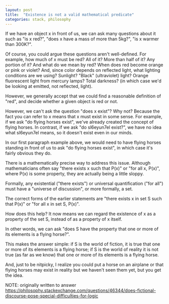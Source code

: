 ```yaml
---
layout: post
title:  "Existence is not a valid mathematical predicate"
categories: stack, philosophy
---
```


If we have an object x in front of us, we can ask many questions about it such as "is x red?", "does x have a mass of more than 5kg?", "is x warmer than 300K?".

Of course, you could argue these questions aren't well-defined. For example, how much of x must be red? All of it? More than half of it? Any portion of it? And what do we mean by red? When does red become orange or pink or violet? And, since color depends on reflected light, what lighting conditions are we using? Sunlight? "Black" (ultraviolet) light? Orange fluorescent light from mercury lamps? Total darkness? (in which case we'd be looking at emitted, not reflected, light).

However, we generally accept that we could find a reasonable definition of "red", and decide whether a given object is red or not.

However, we can't ask the question "does x exist"? Why not? Because the fact you can refer to x means that x must exist in some sense. For example, if we ask "do flying horses exist", we've already created the concept of flying horses. In contrast, if we ask "do sl6eyun7el exist?", we have no idea what sl6eyun7el means, so it doesn't exist even in our minds.

In our first paragraph example above, we would need to have flying horses standing in front of us to ask "do flying horses exist", in which case it's fairly obvious they do.

There is a mathematically precise way to address this issue. Although mathematicians often say "there exists x such that P(x)" or "for all x, P(x)", where P(x) is some property, they are actually being a little sloppy.

Formally, any existential ("there exists") or universal quantification ("for all") must have a "universe of discussion", or more formally, a set.

The correct forms of the earlier statements are "there exists x in set S such that P(x)" or "for all x in set S, P(x)".

How does this help? It now means we can regard the existence of x as a property of the set S, instead of as a property of x itself.

In other words, we can ask "does S have the property that one or more of its elements is a flying horse?".

This makes the answer simple: if S is the world of fiction, it is true that one or more of its elements is a flying horse; if S is the world of reality it is not true (as far as we know) that one or more of its elements is a flying horse.

And, just to be nitpicky, I realize you could put a horse on an airplane or that flying horses may exist in reality but we haven't seen them yet, but you get the idea.

NOTE: originally written to answer https://philosophy.stackexchange.com/questions/46344/does-fictional-discourse-pose-special-difficulties-for-logic
